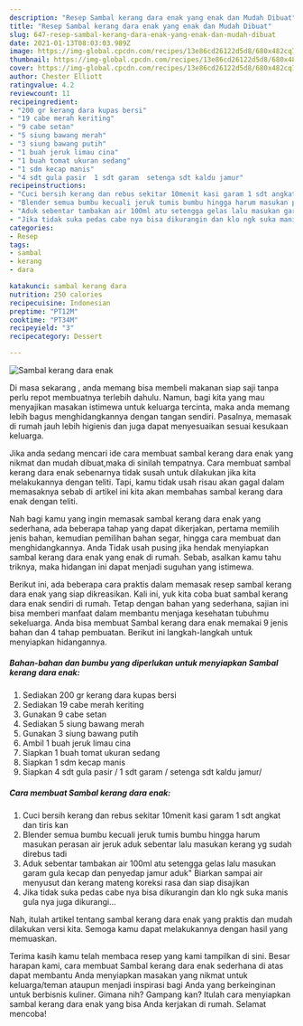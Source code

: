 ```yaml
---
description: "Resep Sambal kerang dara enak yang enak dan Mudah Dibuat"
title: "Resep Sambal kerang dara enak yang enak dan Mudah Dibuat"
slug: 647-resep-sambal-kerang-dara-enak-yang-enak-dan-mudah-dibuat
date: 2021-01-13T08:03:03.989Z
image: https://img-global.cpcdn.com/recipes/13e86cd26122d5d8/680x482cq70/sambal-kerang-dara-enak-foto-resep-utama.jpg
thumbnail: https://img-global.cpcdn.com/recipes/13e86cd26122d5d8/680x482cq70/sambal-kerang-dara-enak-foto-resep-utama.jpg
cover: https://img-global.cpcdn.com/recipes/13e86cd26122d5d8/680x482cq70/sambal-kerang-dara-enak-foto-resep-utama.jpg
author: Chester Elliott
ratingvalue: 4.2
reviewcount: 11
recipeingredient:
- "200 gr kerang dara kupas bersi"
- "19 cabe merah keriting"
- "9 cabe setan"
- "5 siung bawang merah"
- "3 siung bawang putih"
- "1 buah jeruk limau cina"
- "1 buah tomat ukuran sedang"
- "1 sdm kecap manis"
- "4 sdt gula pasir  1 sdt garam  setenga sdt kaldu jamur"
recipeinstructions:
- "Cuci bersih kerang dan rebus sekitar 10menit kasi garam 1 sdt angkat dan tiris kan"
- "Blender semua bumbu kecuali jeruk tumis bumbu hingga harum masukan perasan air jeruk aduk sebentar lalu masukan kerang yg sudah direbus tadi"
- "Aduk sebentar tambakan air 100ml atu setengga gelas lalu masukan garam gula kecap dan penyedap jamur aduk&#34; Biarkan sampai air menyusut dan kerang mateng koreksi rasa dan siap disajikan"
- "Jika tidak suka pedas cabe nya bisa dikurangin dan klo ngk suka manis gula nya juga dikurangi..."
categories:
- Resep
tags:
- sambal
- kerang
- dara

katakunci: sambal kerang dara 
nutrition: 250 calories
recipecuisine: Indonesian
preptime: "PT12M"
cooktime: "PT34M"
recipeyield: "3"
recipecategory: Dessert

---
```



![Sambal kerang dara enak](https://img-global.cpcdn.com/recipes/13e86cd26122d5d8/680x482cq70/sambal-kerang-dara-enak-foto-resep-utama.jpg)

Di masa  sekarang , anda memang bisa membeli makanan siap saji tanpa perlu repot membuatnya terlebih dahulu. Namun, bagi kita yang mau menyajikan masakan istimewa untuk keluarga tercinta, maka anda memang lebih bagus menghidangkannya dengan tangan sendiri. Pasalnya, memasak di rumah jauh lebih higienis dan juga dapat menyesuaikan sesuai kesukaan keluarga.

Jika anda sedang mencari ide cara membuat sambal kerang dara enak yang nikmat dan mudah dibuat,maka di sinilah tempatnya. Cara membuat sambal kerang dara enak  sebenarnya tidak susah untuk dilakukan jika kita melakukannya dengan teliti. Tapi, kamu tidak usah risau akan gagal dalam memasaknya 
sebab di artikel ini kita akan membahas sambal kerang dara enak dengan teliti.  



Nah bagi kamu yang ingin memasak sambal kerang dara enak yang sederhana, ada beberapa tahap yang dapat dikerjakan, pertama memilih jenis bahan, kemudian pemilihan bahan segar, hingga cara membuat dan menghidangkannya. Anda Tidak usah pusing jika hendak menyiapkan sambal kerang dara enak yang enak di rumah. Sebab, asalkan kamu  tahu triknya, maka hidangan ini dapat menjadi suguhan yang istimewa.

Berikut ini, ada beberapa cara praktis  dalam memasak resep sambal kerang dara enak yang siap dikreasikan. Kali ini, yuk kita coba buat sambal kerang dara enak sendiri di rumah. Tetap dengan bahan yang sederhana, sajian ini bisa memberi manfaat dalam membantu menjaga kesehatan tubuhmu sekeluarga. Anda bisa membuat Sambal kerang dara enak memakai 9 jenis bahan dan 4 tahap pembuatan. Berikut ini langkah-langkah untuk menyiapkan hidangannya.

<!--inarticleads1-->

##### Bahan-bahan dan bumbu yang diperlukan untuk menyiapkan Sambal kerang dara enak:

1. Sediakan 200 gr kerang dara kupas bersi
1. Sediakan 19 cabe merah keriting
1. Gunakan 9 cabe setan
1. Sediakan 5 siung bawang merah
1. Gunakan 3 siung bawang putih
1. Ambil 1 buah jeruk limau cina
1. Siapkan 1 buah tomat ukuran sedang
1. Siapkan 1 sdm kecap manis
1. Siapkan 4 sdt gula pasir / 1 sdt garam / setenga sdt kaldu jamur/




<!--inarticleads2-->

##### Cara membuat Sambal kerang dara enak:

1. Cuci bersih kerang dan rebus sekitar 10menit kasi garam 1 sdt angkat dan tiris kan
1. Blender semua bumbu kecuali jeruk tumis bumbu hingga harum masukan perasan air jeruk aduk sebentar lalu masukan kerang yg sudah direbus tadi
1. Aduk sebentar tambakan air 100ml atu setengga gelas lalu masukan garam gula kecap dan penyedap jamur aduk&#34; Biarkan sampai air menyusut dan kerang mateng koreksi rasa dan siap disajikan
1. Jika tidak suka pedas cabe nya bisa dikurangin dan klo ngk suka manis gula nya juga dikurangi...




Nah, itulah artikel tentang  sambal kerang dara enak  yang praktis dan mudah dilakukan versi kita. Semoga kamu dapat melakukannya dengan hasil yang memuaskan. 

Terima kasih kamu telah membaca resep yang kami tampilkan di sini. Besar harapan kami, cara membuat  Sambal kerang dara enak sederhana di atas dapat membantu Anda menyiapkan masakan yang nikmat untuk keluarga/teman ataupun menjadi inspirasi bagi Anda yang berkeinginan untuk berbisnis kuliner. Gimana nih? Gampang kan? Itulah cara menyiapkan sambal kerang dara enak yang bisa Anda kerjakan di rumah. Selamat mencoba!

